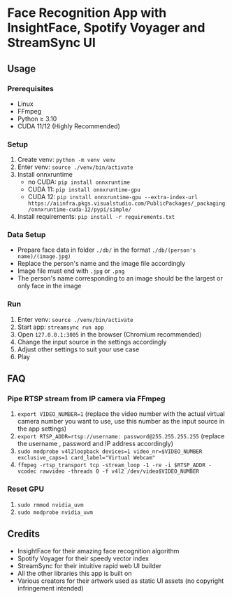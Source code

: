 # Face Recognition App with InsightFace, Spotify Voyager and StreamSync UI

## Usage

### Prerequisites
- Linux
- FFmpeg
- Python ≥ 3.10
- CUDA 11/12 (Highly Recommended)

### Setup
1. Create venv: ```python -m venv venv```
2. Enter venv: ```source ./venv/bin/activate```
3. Install onnxruntime
    - no CUDA: ```pip install onnxruntime```
    - CUDA 11: ```pip install onnxruntime-gpu```
    - CUDA 12: ```pip install onnxruntime-gpu --extra-index-url https://aiinfra.pkgs.visualstudio.com/PublicPackages/_packaging/onnxruntime-cuda-12/pypi/simple/```
4. Install requirements: ```pip install -r requirements.txt```

### Data Setup
- Prepare face data in folder ```./db/``` in the format ```./db/(person's name)/(image.jpg)```
- Replace the person's name and the image file accordingly
- Image file must end with ```.jpg``` or ```.png```
- The person's name corresponding to an image should be the largest or only face in the image

### Run
1. Enter venv: ```source ./venv/bin/activate```
2. Start app: ```streamsync run app```
3. Open ```127.0.0.1:3005``` in the browser (Chromium recommended)
4. Change the input source in the settings accordingly 
5. Adjust other settings to suit your use case
6. Play

## FAQ

### Pipe RTSP stream from IP camera via FFmpeg
1. ```export VIDEO_NUMBER=1``` (replace the video number with the actual virtual camera number you want to use, use this number as the input source in the app settings)
2. ```export RTSP_ADDR=rtsp://username: password@255.255.255.255``` (replace the username , password and IP address accordingly)
3. ```sudo modprobe v4l2loopback devices=1 video_nr=$VIDEO_NUMBER exclusive_caps=1 card_label="Virtual Webcam"```
4. ```ffmpeg -rtsp_transport tcp -stream_loop -1 -re -i $RTSP_ADDR -vcodec rawvideo -threads 0 -f v4l2 /dev/video$VIDEO_NUMBER```

### Reset GPU
1. ```sudo rmmod nvidia_uvm```
2. ```sudo modprobe nvidia_uvm```

## Credits
- InsightFace for their amazing face recognition algorithm
- Spotify Voyager for their speedy vector index
- StreamSync for their intuitive rapid web UI builder
- All the other libraries this app is built on
- Various creators for their artwork used as static UI assets (no copyright infringement intended)
